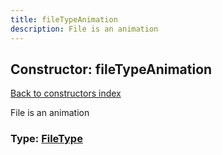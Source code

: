 ```yaml
---
title: fileTypeAnimation
description: File is an animation
---
```

## Constructor: fileTypeAnimation  
[Back to constructors index](index.md)



File is an animation




### Type: [FileType](../types/FileType.md)


